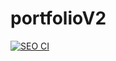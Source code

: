 # portfolioV2
[![SEO CI](https://github.com/Louisp78/portfolioV2/actions/workflows/ci.yml/badge.svg?branch=main)](https://github.com/Louisp78/portfolioV2/actions/workflows/ci.yml)